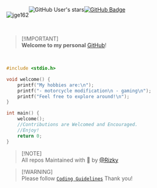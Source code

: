 <div style="display: flex;">
<p align="left"> 
  <img src="https://komarev.com/ghpvc/?username=jge162&label=Profile%20views&color=0e75b6&style=flat" alt="jge162" /> 
</p><img src="https://img.shields.io/github/stars/jge162?style=social" alt="GitHub User's stars">
  <a href="https://github.com/hellookii?tab=followers"><img src="https://img.shields.io/github/followers/hellookii?label=Followers&style=social" alt="GitHub Badge"></a>
</div><br>

>[!IMPORTANT]\
>**Welcome to my personal** [GitHub](https://github.com/hellookii)!

<br> <!-- Empty line -->

```CPP
#include <stdio.h>

void welcome() {
    printf("My hobbies are:\n");
    printf("- motorcycle modification\n - gaming\n");
    printf("Feel free to explore around!\n");
}

int main() {
    welcome();
    //Contributions are Welcomed and Encouraged.
    //Enjoy! 
    return 0;
}

```

>[!NOTE]\
>All repos Maintained with 💙 by [@Rizky](https://github.com/hellookii)

>[!WARNING]\
>Please follow [`Coding Guidelines`](https://github.com/hellookii/hellookii/blob/main/coding_guidelines.md) Thank you! 
